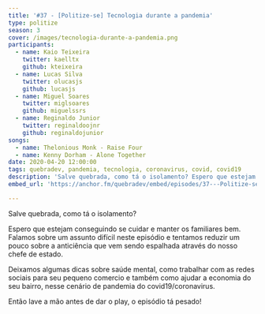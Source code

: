 ```yaml
---
title: '#37 - [Politize-se] Tecnologia durante a pandemia'
type: politize
season: 3
cover: /images/tecnologia-durante-a-pandemia.png
participants:
  - name: Kaio Teixeira
    twitter: kaelltx
    github: kteixeira
  - name: Lucas Silva
    twitter: olucasjs
    github: lucasjs
  - name: Miguel Soares
    twitter: miglsoares
    github: miguelssrs
  - name: Reginaldo Junior
    twitter: reginaldoojnr
    github: reginaldojunior
songs:
  - name: Thelonious Monk - Raise Four
  - name: Kenny Dorham - Alone Together
date: 2020-04-20 12:00:00
tags: quebradev, pandemia, tecnologia, coronavirus, covid, covid19
description: 'Salve quebrada, como tá o isolamento? Espero que estejam conseguindo se cuidar e manter os familiares bem. Falamos sobre um assunto difícil neste episódio e tentamos reduzir um pouco sobre a anticiência que vem sendo espalhada através do nosso chefe de estado.'
embed_url: 'https://anchor.fm/quebradev/embed/episodes/37---Politize-se-Tecnologia-durante-a-pandemia-ecua2k'

---
```


Salve quebrada, como tá o isolamento? 

Espero que estejam conseguindo se cuidar e manter os familiares bem. Falamos sobre um assunto difícil neste episódio e tentamos reduzir um pouco sobre a anticiência que vem sendo espalhada através do nosso chefe de estado.

Deixamos algumas dicas sobre saúde mental, como trabalhar com as redes sociais para seu pequeno comercio e também como ajudar a economia do seu bairro, nesse cenário de pandemia do covid19/coronavirus.

Então lave a mão antes de dar o play, o episódio tá pesado!